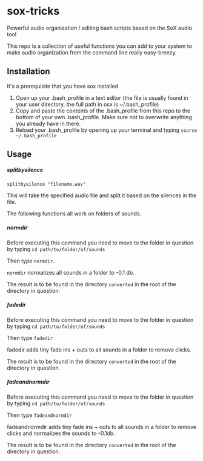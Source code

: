 # sox-tricks
Powerful audio organization / editing bash scripts based on the SoX audio tool

This repo is a collection of useful functions you can add to your system to make audio organization from the command line really easy-breezy. 

## Installation
It's a prerequisite that you have sox installed

1. Open up your .bash_profile in a text editor (the file is usually found in your user directory, the full path in osx is ~/.bash_profile) 
2. Copy and paste the contents of the .bash_profile from this repo to the bottom of your own .bash_profile. Make sure not to overwrite anything you already have in there. 
3. Reload your .bash_profile by opening up your terminal and typing `source ~/.bash_profile`

## Usage

##### splitbysilence

`splitbysilence "filename.wav"`

This will take the specified audio file and split it based on the silences in the file. 

The following functions all work on folders of sounds.

##### normdir

Before executing this command you need to move to the folder in question by typing `cd path/to/folder/of/sounds`

Then type `normdir`.

`normdir` normalizes all sounds in a folder to -0.1 db. 

The result is to be found in the directory `converted` in the root of the directory in question.

##### fadedir

Before executing this command you need to move to the folder in question by typing `cd path/to/folder/of/sounds`

Then type `fadedir`

fadedir adds tiny fade ins + outs to all sounds in a folder to remove clicks. 

The result is to be found in the directory `converted` in the root of the directory in question.

##### fadeandnormdir
Before executing this command you need to move to the folder in question by typing `cd path/to/folder/of/sounds`

Then type `fadeandnormdir`

fadeandnormdir adds tiny fade ins + outs to all sounds in a folder to remove clicks and normalizes the sounds to -0.1db. 

The result is to be found in the directory `converted` in the root of the directory in question.
